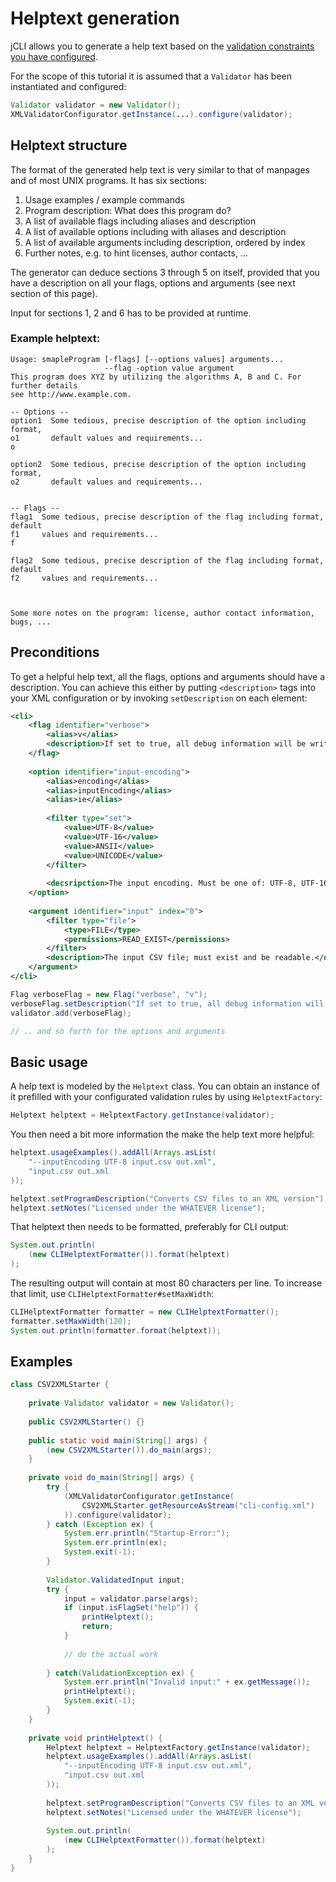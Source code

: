 # Helptext generation

jCLI allows you to generate a help text based on the [validation constraints you have configured](validation/walkthrough.md).

For the scope of this tutorial it is assumed that a `Validator` has been instantiated and configured:

```java
Validator validator = new Validator();
XMLValidatorConfigurator.getInstance(...).configure(validator);
```

## Helptext structure

The format of the generated help text is very similar to that of manpages and of most UNIX programs. It has six sections:

1. Usage examples / example commands
2. Program description: What does this program do?
3. A list of available flags including aliases and description
4. A list of available options including with aliases and description
5. A list of available arguments including description, ordered by index
6. Further notes, e.g. to hint licenses, author contacts, ...

The generator can deduce sections 3 through 5 on itself, provided that you have a description on all your flags, options
and arguments (see next section of this page).

Input for sections 1, 2 and 6 has to be provided at runtime.

### Example helptext:

```
Usage: smapleProgram [-flags] [--options values] arguments...
                     --flag -option value argument
This program does XYZ by utilizing the algorithms A, B and C. For further details
see http://www.example.com.

-- Options --
option1  Some tedious, precise description of the option including format,
o1       default values and requirements...
o 

option2  Some tedious, precise description of the option including format,
o2       default values and requirements...


-- Flags --
flag1  Some tedious, precise description of the flag including format, default
f1     values and requirements...
f 

flag2  Some tedious, precise description of the flag including format, default
f2     values and requirements...



Some more notes on the program: license, author contact information, bugs, ...
```

## Preconditions

To get a helpful help text, all the flags, options and arguments should have a description. You can achieve this either
by putting `<description>` tags into your XML configuration or by invoking `setDescription` on each element:

```xml
<cli>
    <flag identifier="verbose">
        <alias>v</alias>
        <description>If set to true, all debug information will be written to STDOUT to help with debugging.</description>
    </flag>
    
    <option identifier="input-encoding">
        <alias>encoding</alias>
        <alias>inputEncoding</alias>
        <alias>ie</alias>
        
        <filter type="set">
            <value>UTF-8</value>
            <value>UTF-16</value>
            <value>ANSII</value>
            <value>UNICODE</value>
        </filter>
        
        <decsripction>The input encoding. Must be one of: UTF-8, UTF-16, ANSII or UNICODE.</decsripction>        
    </option>
    
    <argument identifier="input" index="0">
        <filter type="file">
            <type>FILE</type>
            <permissions>READ_EXIST</permissions>
        </filter>   
        <description>The input CSV file; must exist and be readable.</description>    
    </argument>
</cli>
```

```java
Flag verboseFlag = new Flag("verbose", "v");
verboseFlag.setDescription("If set to true, all debug information will be written to STDOUT to help with debugging.");
validator.add(verboseFlag);

// .. and so forth for the options and arguments
```

## Basic usage

A help text is modeled by the `Helptext` class. You can obtain an instance of it prefilled with your configurated
validation rules by using `HelptextFactory`:

```java
Helptext helptext = HelptextFactory.getInstance(validator);
```

You then need a bit more information the make the help text more helpful:

```java
helptext.usageExamples().addAll(Arrays.asList(
    "--inputEncoding UTF-8 input.csv out.xml",
    "input.csv out.xml
));

helptext.setProgramDescription("Converts CSV files to an XML version");
helptext.setNotes("Licensed under the WHATEVER license");
```

That helptext then needs to be formatted, preferably for CLI output:

```java
System.out.println(
    (new CLIHelptextFormatter()).format(helptext)
);
```

The resulting output will contain at most 80 characters per line. To increase that limit, use
`CLIHelptextFormatter#setMaxWidth`:

```java
CLIHelptextFormatter formatter = new CLIHelptextFormatter();
formatter.setMaxWidth(120);
System.out.println(formatter.format(helptext));
```

## Examples

```java
class CSV2XMLStarter {
    
    private Validator validator = new Validator();
    
    public CSV2XMLStarter() {}
    
    public static void main(String[] args) {
        (new CSV2XMLStarter()).do_main(args);
    }
    
    private void do_main(String[] args) {
        try {
            (XMLValidatorConfigurator.getInstance(
                CSV2XMLStarter.getResourceAsStream("cli-config.xml")
            )).configure(validator);
        } catch (Exception ex) {
            System.err.println("Startup-Error:");
            System.err.println(ex);
            System.exit(-1);
        }
        
        Validator.ValidatedInput input;
        try {
            input = validator.parse(args);
            if (input.isFlagSet("help")) {
                printHelptext();
                return;
            }
            
            // do the actual work
            
        } catch(ValidationException ex) {
            System.err.println("Invalid input:" + ex.getMessage());
            printHelptext();
            System.exit(-1);
        }
    }
    
    private void printHelptext() {
        Helptext helptext = HelptextFactory.getInstance(validator);
        helptext.usageExamples().addAll(Arrays.asList(
            "--inputEncoding UTF-8 input.csv out.xml",
            "input.csv out.xml
        ));
        
        helptext.setProgramDescription("Converts CSV files to an XML version");
        helptext.setNotes("Licensed under the WHATEVER license");
        
        System.out.println(
            (new CLIHelptextFormatter()).format(helptext)
        );
    }
}